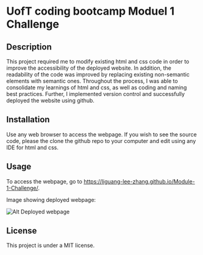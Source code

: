 # UofT coding bootcamp Moduel 1 Challenge

## Description

This project required me to modify existing html and css code in order to improve the accessibility of the deployed website. In addition, the readability of the code was improved by replacing existing non-semantic elements with semantic ones. Throughout the process, I was able to consolidate my learnings of html and css, as well as coding and naming best practices. Further, I implemented version control and successfully deployed the website using github. 

## Installation

Use any web browser to access the webpage. If you wish to see the source code, please the clone the github repo to your computer and edit using any IDE for html and css. 

## Usage

To access the webpage, go to https://liguang-lee-zhang.github.io/Module-1-Challenge/. 

Image showing deployed webpage:


![Alt Deployed webpage](./assets/images/screenshot.png "Deployed Webpage")



## License

This project is under a MIT license. 


